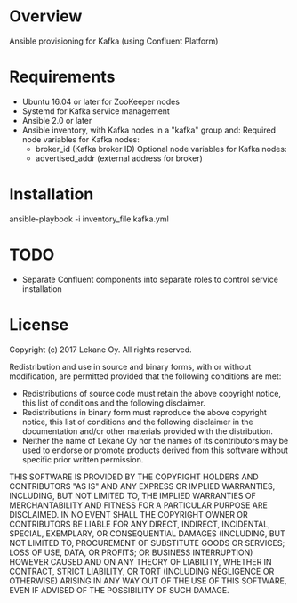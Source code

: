 # Overview

Ansible provisioning for Kafka (using Confluent Platform)

# Requirements

* Ubuntu 16.04 or later for ZooKeeper nodes
* Systemd for Kafka service management
* Ansible 2.0 or later
* Ansible inventory, with Kafka nodes in a "kafka" group and:
    Required node variables for Kafka nodes:
    * broker_id (Kafka broker ID)
    Optional node variables for Kafka nodes:
    * advertised_addr (external address for broker)


# Installation

ansible-playbook -i inventory_file kafka.yml

# TODO

* Separate Confluent components into separate roles to control service installation

# License

Copyright (c) 2017 Lekane Oy. All rights reserved.

Redistribution and use in source and binary forms, with or without
modification, are permitted provided that the following conditions are
met:

   * Redistributions of source code must retain the above copyright
notice, this list of conditions and the following disclaimer.
   * Redistributions in binary form must reproduce the above
copyright notice, this list of conditions and the following disclaimer
in the documentation and/or other materials provided with the
distribution.
   * Neither the name of Lekane Oy nor the names of its
contributors may be used to endorse or promote products derived from
this software without specific prior written permission.

THIS SOFTWARE IS PROVIDED BY THE COPYRIGHT HOLDERS AND CONTRIBUTORS
"AS IS" AND ANY EXPRESS OR IMPLIED WARRANTIES, INCLUDING, BUT NOT
LIMITED TO, THE IMPLIED WARRANTIES OF MERCHANTABILITY AND FITNESS FOR
A PARTICULAR PURPOSE ARE DISCLAIMED. IN NO EVENT SHALL THE COPYRIGHT
OWNER OR CONTRIBUTORS BE LIABLE FOR ANY DIRECT, INDIRECT, INCIDENTAL,
SPECIAL, EXEMPLARY, OR CONSEQUENTIAL DAMAGES (INCLUDING, BUT NOT
LIMITED TO, PROCUREMENT OF SUBSTITUTE GOODS OR SERVICES; LOSS OF USE,
DATA, OR PROFITS; OR BUSINESS INTERRUPTION) HOWEVER CAUSED AND ON ANY
THEORY OF LIABILITY, WHETHER IN CONTRACT, STRICT LIABILITY, OR TORT
(INCLUDING NEGLIGENCE OR OTHERWISE) ARISING IN ANY WAY OUT OF THE USE
OF THIS SOFTWARE, EVEN IF ADVISED OF THE POSSIBILITY OF SUCH DAMAGE.

